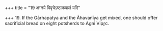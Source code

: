 +++
title = "19 अग्नये विपृचेऽष्टाकपालं यदि"

+++
19. If the Gārhapatya and the Āhavanīya get mixed, one should offer sacrificial bread on eight potsherds to Agni Vipr̥c. 
